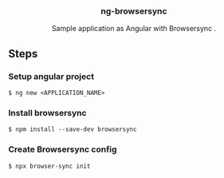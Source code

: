 <h3 align="center">ng-browsersync</h3>
<p align="center">Sample application as Angular with Browsersync .</p>

## Steps

### Setup angular project

```
$ ng new <APPLICATION_NAME>
```

### Install browsersync

```
$ npm install --save-dev browsersync
```

### Create Browsersync config 

```
$ npx browser-sync init
```

